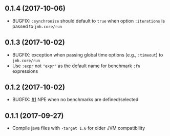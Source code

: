 ## 0.1.4 (2017-10-06)

* BUGFIX: `:synchronize` should default to `true` when option `:iterations` is passed to `jmh.core/run`

## 0.1.3 (2017-10-02)

* BUGFIX: exception when passing global time options (e.g., `:timeout`) to `jmh.core/run`
* Use `:expr` not `"expr"` as the default name for benchmark `:fn` expressions

## 0.1.2 (2017-10-02)

* BUGFIX: [#1](https://github.com/jgpc42/jmh-clojure/issues/1) NPE when no benchmarks are defined/selected

## 0.1.1 (2017-09-27)

* Compile java files with `-target 1.6` for older JVM compatibility
